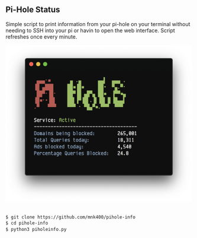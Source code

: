 ## Pi-Hole Status

Simple script to print information from your pi-hole on your terminal without needing to SSH into your pi or havin to open the web interface. Script refreshes once every minute.

![](Screenshot/piholeinfo-terminal.png)
```sh

$ git clone https://github.com/mnk400/pihole-info
$ cd pihole-info
$ python3 piholeinfo.py
```


